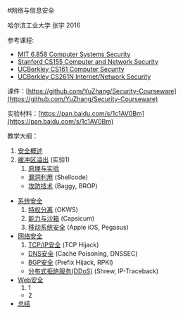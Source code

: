 #网络与信息安全

哈尔滨工业大学 张宇 2016

参考课程: 

- [MIT 6.858 Computer Systems Security](http://ocw.mit.edu/courses/electrical-engineering-and-computer-science/6-858-computer-systems-security-fall-2014/index.htm) 
- [Stanford CS155 Computer and Network Security](https://crypto.stanford.edu/cs155/)
- [UCBerkley CS161 Computer Security](http://inst.eecs.berkeley.edu/~cs161/fa16/)
- [UCBerkley CS261N Internet/Network Security](http://www.icir.org/vern/cs261n/)

课件：[https://github.com/YuZhang/Security-Courseware](https://github.com/YuZhang/Security-Courseware)

实验材料：[https://pan.baidu.com/s/1c1AV0Bm](https://pan.baidu.com/s/1c1AV0Bm)

教学大纲：

1. [安全概述](introduction.md)
1. [缓冲区溢出](buffer-overflow) (实验1) 
	1. [原理与实验](buffer-overflow/buffer-overflow-1.md)
	- [漏洞利用](buffer-overflow/buffer-overflow-2.md) (Shellcode)
	- [攻防技术](buffer-overflow/buffer-overflow-3.md) (Baggy, BROP)
- [系统安全](system-security)
	1. [特权分离](system-security/privilege-separation.md) (OKWS) 
	2. [能力与沙箱](system-security/capabilities-sandbox.md) (Capsicum)
	3. [移动系统安全](system-security/ios-security.md) (Apple iOS, Pegasus)
- [网络安全](network-security)
 	1. [TCP/IP安全](network-security/tcp-ip-sec.md) (TCP Hijack)
	- [DNS安全](network-security/dns-sec.pptx) (Cache Poisoning, DNSSEC)
	- [BGP安全](network-security/bgp-sec.pptx) (Prefix Hijack, RPKI)
	- [分布式拒绝服务(DDoS)](network-security/ddos.md) (Shrew, IP-Traceback)
- [Web安全](web-security) 
	1. 1
	- 2 
- [总结](summary.md)